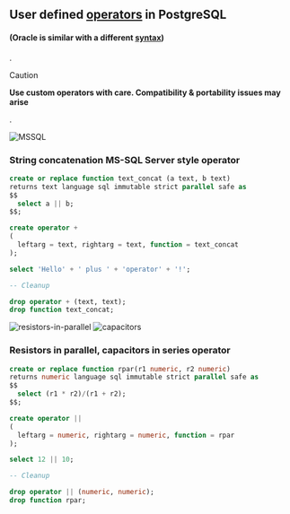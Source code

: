 ## User defined [operators](https://www.postgresql.org/docs/current/sql-createoperator.html) in PostgreSQL
#### (Oracle is similar with a different [syntax](https://docs.oracle.com/en/database/oracle/oracle-database/21/sqlrf/CREATE-OPERATOR.html))  
.
> [!CAUTION]
> **Use custom operators with care. Compatibility & portability issues may arise**

.

![MSSQL](https://github.com/user-attachments/assets/20c7a903-ef31-4cf8-86da-ff696485f0dc)  
### String concatenation MS-SQL Server style operator
```sql
create or replace function text_concat (a text, b text)
returns text language sql immutable strict parallel safe as
$$
  select a || b;
$$;

create operator + 
(
  leftarg = text, rightarg = text, function = text_concat
);

select 'Hello' + ' plus ' + 'operator' + '!';

-- Cleanup

drop operator + (text, text);
drop function text_concat;

```  
![resistors-in-parallel](https://github.com/user-attachments/assets/39d82858-de23-4bed-9253-8ba6bc95af96) ![capacitors](https://github.com/user-attachments/assets/c9af2b85-5e3b-4d3e-a3c8-47cb1d8724a5)
### Resistors in parallel, capacitors in series operator
```sql
create or replace function rpar(r1 numeric, r2 numeric)
returns numeric language sql immutable strict parallel safe as
$$
  select (r1 * r2)/(r1 + r2);
$$;

create operator || 
(
  leftarg = numeric, rightarg = numeric, function = rpar
);

select 12 || 10;

-- Cleanup

drop operator || (numeric, numeric);
drop function rpar;
```
